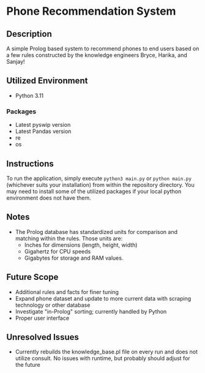 # Phone Recommendation System
## Description
A simple Prolog based system to recommend phones to end users based on a few rules constructed by the knowledge engineers Bryce, Harika, and Sanjay!

## Utilized Environment
* Python 3.11
### Packages
* Latest pyswip version
* Latest Pandas version
* re
* os

## Instructions
To run the application, simply execute `python3 main.py` or `python main.py` (whichever suits your installation) from within the repository directory. You may need to install some of the utilized packages if your local python environment does not have them.

## Notes
* The Prolog database has standardized units for comparison and matching within the rules. Those units are:
    * Inches for dimensions (length, height, width)
    * Gigahertz for CPU speeds
    * Gigabytes for storage and RAM values.

## Future Scope
* Additional rules and facts for finer tuning
* Expand phone dataset and update to more current data with scraping technology or other database
* Investigate "in-Prolog" sorting; currently handled by Python
* Proper user interface

## Unresolved Issues
* Currently rebuilds the knowledge_base.pl file on every run and does not utilize consult. No issues with runtime, but probably should adjust for the future
